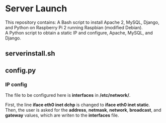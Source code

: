 # Server Launch

This repository contains:
A Bash script to install Apache 2, MySQL, Django, and Python on Raspberry Pi 2 running Raspbian (modified Debian).  
A Python script to obtain a static IP and configure, Apache, MySQL, and Django.

## serverinstall.sh

## config.py

### IP config

The file to be configured here is **interfaces** in **/etc/network/**.  

First, the line **iface eth0 inet dchp** is changed to **iface eth0 inet static**.  Then, the user is asked for the **address**, **netmask**, **network**, **broadcast**, and **gateway** values, which are writen to the **interfaces** file.



